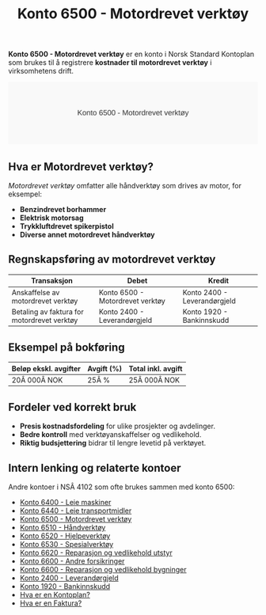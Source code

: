 ﻿---
title: "Konto 6500 - Motordrevet verktøy"
seoTitle: "6500-motordrevet-verktoy"
description: '**Konto 6500 - Motordrevet verktøy** er en konto i Norsk Standard Kontoplan som brukes til å registrere **kostnader til motordrevet verktøy** i virksomhetens...'
---

**Konto 6500 - Motordrevet verktøy** er en konto i Norsk Standard Kontoplan som brukes til å registrere **kostnader til motordrevet verktøy** i virksomhetens drift.

![Illustrasjon av konto 6500 Motordrevet verktøy](6500-motordrevet-verktoy-image.svg)

## Hva er Motordrevet verktøy?

*Motordrevet verktøy* omfatter alle håndverktøy som drives av motor, for eksempel:

* **Benzindrevet borhammer**
* **Elektrisk motorsag**
* **Trykkluftdrevet spikerpistol**
* **Diverse annet motordrevet håndverktøy**

## Regnskapsføring av motordrevet verktøy

| Transaksjon                              | Debet                            | Kredit                       |
|------------------------------------------|----------------------------------|------------------------------|
| Anskaffelse av motordrevet verktøy       | Konto 6500 - Motordrevet verktøy | Konto 2400 - Leverandørgjeld |
| Betaling av faktura for motordrevet verktøy | Konto 2400 - Leverandørgjeld    | Konto 1920 - Bankinnskudd    |

## Eksempel på bokføring

| Beløp ekskl. avgifter | Avgift (%) | Total inkl. avgift |
|-----------------------|------------|--------------------|
| 20Â 000Â NOK            | 25Â %       | 25Â 000Â NOK         |

## Fordeler ved korrekt bruk

* **Presis kostnadsfordeling** for ulike prosjekter og avdelinger.
* **Bedre kontroll** med verktøyanskaffelser og vedlikehold.
* **Riktig budsjettering** bidrar til lengre levetid på verktøyet.

## Intern lenking og relaterte kontoer

Andre kontoer i NSÂ 4102 som ofte brukes sammen med konto 6500:

* [Konto 6400 - Leie maskiner](/blogs/kontoplan/6400-leie-maskiner "Konto 6400 - Leie maskiner")
* [Konto 6440 - Leie transportmidler](/blogs/kontoplan/6440-leie-transportmidler "Konto 6440 - Leie transportmidler")
* [Konto 6500 - Motordrevet verktøy](/blogs/kontoplan/6500-motordrevet-verktoy "Konto 6500 - Motordrevet verktøy")
* [Konto 6510 - Håndverktøy](/blogs/kontoplan/6510-handverktoy "Konto 6510 - Håndverktøy")
* [Konto 6520 - Hjelpeverktøy](/blogs/kontoplan/6520-hjelpeverktoy "Konto 6520 - Hjelpeverktøy")
* [Konto 6530 - Spesialverktøy](/blogs/kontoplan/6530-spesialverktoy "Konto 6530 - Spesialverktøy")
* [Konto 6620 - Reparasjon og vedlikehold utstyr](/blogs/kontoplan/6620-reparasjon-og-vedlikehold-utstyr "Konto 6620 - Reparasjon og vedlikehold utstyr")
* [Konto 6600 - Andre forsikringer](/blogs/kontoplan/6600-andre-forsikringer "Konto 6600 - Andre forsikringer")
* [Konto 6600 - Reparasjon og vedlikehold bygninger](/blogs/kontoplan/6600-reparasjon-og-vedlikehold-bygninger "Konto 6600 - Reparasjon og vedlikehold bygninger")
* [Konto 2400 - Leverandørgjeld](/blogs/kontoplan/2400-leverandorgjeld "Konto 2400 - Leverandørgjeld")
* [Konto 1920 - Bankinnskudd](/blogs/kontoplan/1920-bankinnskudd "Konto 1920 - Bankinnskudd")
* [Hva er en Kontoplan?](/blogs/regnskap/hva-er-kontoplan "Hva er en Kontoplan? Komplett Guide til Kontoplaner i Norsk Regnskap")
* [Hva er en Faktura?](/blogs/regnskap/hva-er-en-faktura "Hva er en Faktura? En Guide til Norske Fakturakrav")






